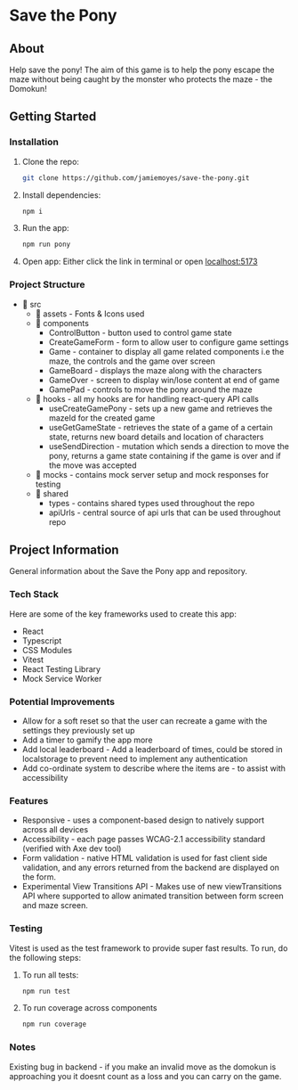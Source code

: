 # Save the Pony

## About

Help save the pony! The aim of this game is to help the pony escape the maze without being caught by the monster who protects the maze - the Domokun!

## Getting Started

### Installation

1. Clone the repo:

   ```bash
   git clone https://github.com/jamiemoyes/save-the-pony.git
   ```

2. Install dependencies:

   ```bash
   npm i
   ```

3. Run the app:

   ```bash
   npm run pony
   ```

4. Open app: Either click the link in terminal or open [localhost:5173](http://localhost:5173/)

### Project Structure

- 📂 src
  - 📂 assets - Fonts & Icons used
  - 📂 components
    - ControlButton - button used to control game state
    - CreateGameForm - form to allow user to configure game settings
    - Game - container to display all game related components i.e the maze, the controls and the game over screen
    - GameBoard - displays the maze along with the characters
    - GameOver - screen to display win/lose content at end of game
    - GamePad - controls to move the pony around the maze
  - 📂 hooks - all my hooks are for handling react-query API calls
    - useCreateGamePony - sets up a new game and retrieves the mazeId for the created game
    - useGetGameState - retrieves the state of a game of a certain state, returns new board details and location of characters
    - useSendDirection - mutation which sends a direction to move the pony, returns a game state containing if the game is over and if the move was accepted
  - 📂 mocks - contains mock server setup and mock responses for testing
  - 📂 shared
    - types - contains shared types used throughout the repo
    - apiUrls - central source of api urls that can be used throughout repo

## Project Information

General information about the Save the Pony app and repository.

### Tech Stack

Here are some of the key frameworks used to create this app:

- React
- Typescript
- CSS Modules
- Vitest
- React Testing Library
- Mock Service Worker

### Potential Improvements

- Allow for a soft reset so that the user can recreate a game with the settings they previously set up
- Add a timer to gamify the app more
- Add local leaderboard - Add a leaderboard of times, could be stored in localstorage to prevent need to implement any authentication
- Add co-ordinate system to describe where the items are - to assist with accessibility

### Features

- Responsive - uses a component-based design to natively support across all devices
- Accessibility - each page passes WCAG-2.1 accessibility standard (verified with Axe dev tool)
- Form validation - native HTML validation is used for fast client side validation, and any errors returned from the backend are displayed on the form.
- Experimental View Transitions API - Makes use of new viewTransitions API where supported to allow animated transition between form screen and maze screen.

### Testing

Vitest is used as the test framework to provide super fast results. To run, do the following steps:

1. To run all tests:

   ```bash
   npm run test
   ```

2. To run coverage across components

   ```bash
   npm run coverage
   ```

### Notes

Existing bug in backend - if you make an invalid move as the domokun is approaching you it doesnt count as a loss and you can carry on the game.
